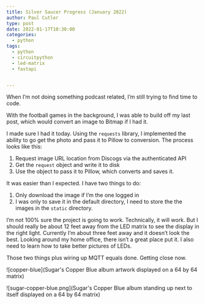 ```yaml
---
title: Silver Saucer Progress (January 2022)
author: Paul Cutler 
type: post 
date: 2022-01-17T10:30:00
categories:
  - python
tags:
  - python
  - circuitpython
  - led-matrix
  - fastapi


---
```

When I’m not doing something podcast related, I’m still trying to find time to code.

With the football games in the background, I was able to build off my last post, which would convert an image to Bitmap if I had it.

I made sure I had it today.  Using the `requests` library, I implemented the ability to go get the photo and pass it to Pillow to conversion.  The process looks like this:

1. Request image URL location from Discogs via the authenticated API
2. Get the `request` object and write it to disk
3. Use the object to pass it to Pillow, which converts and saves it.

It was easier than I expected.  I have two things to do:

1. Only download the image if I’m the one logged in
2. I was only to save it in the default directory, I need to store the the images in the `static` directory.

I’m not 100% sure the project is going to work.  Technically, it will work.  But I should really be about 12 feet away from the LED matrix to see the display in the right light.  Currently I’m about three feet away and it doesn’t look the best.  Looking around my home office, there isn’t a great place put it.  I also need to learn how to take better pictures of LEDs.

Those two things plus wiring up MQTT equals done.   Getting close now.

![copper-blue](Sugar's Copper Blue album artwork displayed on a 64 by 64 matrix)

![sugar-copper-blue.png](Sugar's Copper Blue album standing up  next to itself displayed on a 64 by 64 matrix)